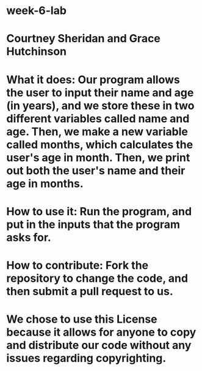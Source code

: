 # week-6-lab
# Courtney Sheridan and Grace Hutchinson

# What it does: Our program allows the user to input their name and age (in years), and we store these in two different variables called name and age. Then, we make a new variable called months, which calculates the user's age in month. Then, we print out both the user's name and their age in months.

# How to use it: Run the program, and put in the inputs that the program asks for. 

# How to contribute: Fork the repository to change the code, and then submit a pull request to us. 

# We chose to use this License because it allows for anyone to copy and distribute our code without any issues regarding copyrighting. 
